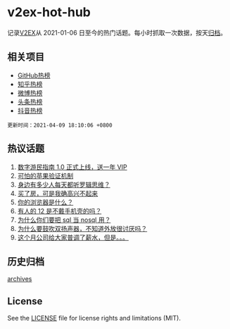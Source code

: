 # v2ex-hot-hub

 记录[V2EX](https://www.v2ex.com/)从 2021-01-06 日至今的热门话题。每小时抓取一次数据，按天[归档](archives)。
 
 ## 相关项目

- [GitHub热榜](https://github.com/lonnyzhang423/github-hot-hub)
- [知乎热榜](https://github.com/lonnyzhang423/zhihu-hot-hub)
- [微博热榜](https://github.com/lonnyzhang423/weibo-hot-hub)
- [头条热榜](https://github.com/lonnyzhang423/toutiao-hot-hub)
- [抖音热榜](https://github.com/lonnyzhang423/douyin-hot-hub)


 `更新时间：2021-04-09 18:10:06 +0800`

## 热议话题

1. [数字游民指南 1.0 正式上线，送一年 VIP](https://www.v2ex.com/t/769362)
1. [可怕的苹果验证机制](https://www.v2ex.com/t/769272)
1. [身边有多少人每天都听罗辑思维？](https://www.v2ex.com/t/769271)
1. [买了房，可是我确高兴不起来](https://www.v2ex.com/t/769390)
1. [你的浏览器是什么？](https://www.v2ex.com/t/769433)
1. [有人的 12 是不戴手机壳的吗？](https://www.v2ex.com/t/769377)
1. [为什么你们要把 sql 当 nosql 用？](https://www.v2ex.com/t/769160)
1. [为什么要鼓吹双扬声器，不知道外放很讨厌吗？](https://www.v2ex.com/t/769288)
1. [这个月公司给大家普调了薪水，但是。。。](https://www.v2ex.com/t/769281)

## 历史归档

[archives](archives)

## License

See the [LICENSE](LICENSE) file for license rights and limitations (MIT).
